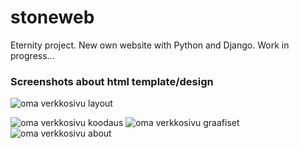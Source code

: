 # stoneweb

Eternity project. New own website with Python and Django. Work in progress...

### Screenshots about html template/design

![oma verkkosivu layout](https://user-images.githubusercontent.com/52889983/198078480-a410d683-6418-4093-b061-411a3c3c1a17.PNG)

![oma verkkosivu koodaus](https://user-images.githubusercontent.com/52889983/198078583-dcd4aaa0-13ce-4bb4-a198-9823dce3c58e.PNG)
![oma verkkosivu graafiset](https://user-images.githubusercontent.com/52889983/198078600-e3fe6d6d-8b5d-44f5-92f9-c21ce656f677.PNG)
![oma verkkosivu about](https://user-images.githubusercontent.com/52889983/198078624-b0cd0901-2ccc-45c9-8fa8-08d8a7b22ffd.PNG)
